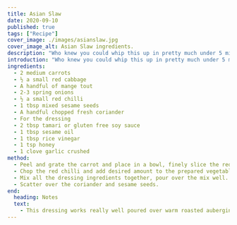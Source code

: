 ```yaml
---
title: Asian Slaw
date: 2020-09-10
published: true
tags: ["Recipe"]
cover_image: ./images/asianslaw.jpg
cover_image_alt: Asian Slaw ingredients.
description: "Who knew you could whip this up in pretty much under 5 minutes? It's a flavour sensation you will love and once you've made it you won't be able to stop! Serve with baked salmon, chicken satay or as a side to any red or green Thai curry. The perfect way to increase your daily vegetable intake!"
introduction: "Who knew you could whip this up in pretty much under 5 minutes? It's a flavour sensation you will love and once you've made it you won't be able to stop! Serve with baked salmon, chicken satay or as a side to any red or green Thai curry. The perfect way to increase your daily vegetable intake!"
ingredients:
  - 2 medium carrots
  - ½ a small red cabbage
  - A handful of mange tout
  - 2-3 spring onions
  - ½ a small red chilli
  - 1 tbsp mixed sesame seeds
  - A handful chopped fresh coriander
  - For the dressing
  - 2 tbsp tamari or gluten free soy sauce
  - 1 tbsp sesame oil
  - 1 tbsp rice vinegar
  - 1 tsp honey
  - 1 clove garlic crushed
method:
  - Peel and grate the carrot and place in a bowl, finely slice the red cabbage, spring onion and mange tout add these to the carrot and mix well.
  - Chop the red chilli and add desired amount to the prepared vegetables
  - Mix all the dressing ingredients together, pour over the mix well.
  - Scatter over the coriander and sesame seeds.
end:
  heading: Notes
  text:
    - This dressing works really well poured over warm roasted aubergine and courgette as a side to fish or chicken.
---
```

